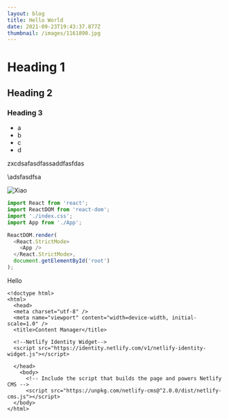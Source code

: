 ```yaml
---
layout: blog
title: Hello World
date: 2021-09-23T19:43:37.877Z
thumbnail: /images/1161890.jpg
---
```

# Heading 1

## Heading 2

### Heading 3

* a
* b
* c
* d

zxcdsafasdfassaddfasfdas

\adsfasdfsa

![Xiao](/images/image0-1-.jpg "Xiao is hot")

```javascript
import React from 'react';
import ReactDOM from 'react-dom';
import './index.css';
import App from './App';

ReactDOM.render(
  <React.StrictMode>
    <App />
  </React.StrictMode>,
  document.getElementById('root')
);
```

Hello

```
<!doctype html>
<html>
  <head>
  <meta charset="utf-8" />
  <meta name="viewport" content="width=device-width, initial-scale=1.0" />
  <title>Content Manager</title>

  <!--Netlify Identity Widget-->
  <script src="https://identity.netlify.com/v1/netlify-identity-widget.js"></script> 

  </head>
    <body>
      <!-- Include the script that builds the page and powers Netlify CMS -->
      <script src="https://unpkg.com/netlify-cms@^2.0.0/dist/netlify-cms.js"></script>
  </body>
</html>
```